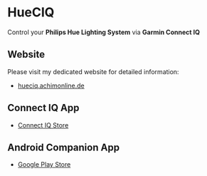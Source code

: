# HueCIQ
Control your **Philips Hue Lighting System** via **Garmin Connect IQ**

## Website
Please visit my dedicated website for detailed information:
* [hueciq.achimonline.de](http://hueciq.achimonline.de)

## Connect IQ App
* [Connect IQ Store](https://apps.garmin.com/en-US/apps/db18ce76-bcdc-4c29-852c-3af9a8caed1d)

## Android Companion App
* [Google Play Store](https://play.google.com/store/apps/details?id=de.achimonline.hueciq)
